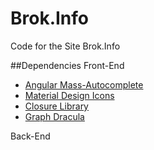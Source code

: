 # Brok.Info
Code for the Site Brok.Info

##Dependencies
Front-End
* [Angular Mass-Autocomplete](https://github.com/hakib/MassAutocomplete)
* [Material Design Icons](https://github.com/google/material-design-icons)
* [Closure Library](https://github.com/google/closure-library)
* [Graph Dracula](https://github.com/strathausen/dracula)

Back-End
